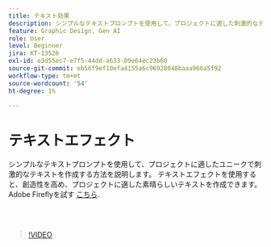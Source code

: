 ```yaml
---
title: テキスト効果
description: シンプルなテキストプロンプトを使用して、プロジェクトに適した刺激的なテキストを作成する方法を説明します
feature: Graphic Design, Gen AI
role: User
level: Beginner
jira: KT-13526
exl-id: e3d55ec7-e7f5-44dd-a633-09e64ec23b60
source-git-commit: eb56f9ef10efa4155a6c96928048baaa966a5f92
workflow-type: tm+mt
source-wordcount: '54'
ht-degree: 1%

---
```


# テキストエフェクト

シンプルなテキストプロンプトを使用して、プロジェクトに適したユニークで刺激的なテキストを作成する方法を説明します。 テキストエフェクトを使用すると、創造性を高め、プロジェクトに適した素晴らしいテキストを作成できます。 Adobe Fireflyを試す [こちら](https://firefly.adobe.com/).

<br> 

>[!VIDEO](https://video.tv.adobe.com/v/3420829?quality=12&learn=on&hidetitle=true)
